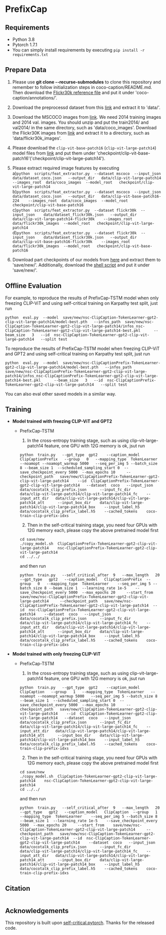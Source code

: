 # PrefixCap
## Requirements
- Python 3.8
- Pytorch 1.7.1
- You can simply install requirements by executing ```pip install -r requirements.txt```


## Prepare Data
1. Please use **git clone --recurse-submodules** to clone this repository and remember to follow initialization steps in coco-caption/README.md. Then download the [Flickr30k reference file](https://mailhfuteducn-my.sharepoint.com/:u:/g/personal/ye_zhou_mail_hfut_edu_cn/EdS09HVkYUlIoj9Al65kUtsBOVeYM9wsb3OJHitiBnnGGA?e=TljNdU) and put it under 'coco-caption/annotations/'.
2. Download the preprocessd dataset from this [link](https://mailhfuteducn-my.sharepoint.com/:u:/g/personal/ye_zhou_mail_hfut_edu_cn/ERMYZRiY-_NMpOzDRwX9f4oBMfCZOrtCA1vwh-MAVaxQjw?e=woB7hu) and extract it to 'data/'.
3. Download the MSCOCO images from [link](https://cocodataset.org/#download). We need 2014 training images and 2014 val. images. You should unzip and put the train2014/ and val2014/ in the same directory, such as 'data/coco_images'.  Download the Flickr30K images from [link](http://shannon.cs.illinois.edu/DenotationGraph/) and extract it to a directory, such as  'data/flickr30k_images'.
4. Please download the `clip-vit-base-patch16` (`clip-vit-large-patch14`) model files from [link](https://huggingface.co/openai) and put them under 'checkpoint/clip-vit-base-patch16'('checkpoint/clip-vit-large-patch14').
5. Please extract required image features by executing      
   a)```python  scripts/feat_extractor.py  --dataset mscoco  --input_json    data/dataset_coco.json   --output_dir   data/clip-vit-large-patch14    --images_root  data/coco_images  --model_root   checkpoint/clip-vit-large-patch14```         
   b)```python  scripts/feat_extractor.py  --dataset mscoco  --input_json    data/dataset_coco.json   --output_dir   data/clip-vit-base-patch16-224    --images_root  data/coco_images  --model_root   checkpoint/clip-vit-base-patch16```        
   c)```python  scripts/feat_extractor.py  --dataset flickr30k  --input_json    data/dataset_flickr30k.json   --output_dir   data/clip-vit-large-patch14-flickr30k    --images_root  data/flickr30k_images  --model_root   checkpoint/clip-vit-large-patch14```                
   d)```python  scripts/feat_extractor.py  --dataset flickr30k  --input_json    data/dataset_flickr30k.json   --output_dir   data/clip-vit-base-patch16-flickr30k    --images_root  data/flickr30k_images  --model_root   checkpoint/clip-vit-base-patch16```  

7. Download part checkpoints of our models from [here]() and extract them to 'save/new/'. Additionally, download the [shell script](https://mailhfuteducn-my.sharepoint.com/:u:/g/personal/ye_zhou_mail_hfut_edu_cn/ETbNUbIfs2pFh5kqwUuY59QBrT4Poq8z-FRXDrRkQQe9pg?e=INwm7l) and put it under 'save/new/'.

## Offline Evaluation
For example, to reproduce the results of PrefixCap-TSTM model when only freezing CLIP-ViT and using self-critical training on Karpathy test split, just run

```
python  eval.py  --model  save/new/nsc-ClipCaption-TokenLearner-gpt2-clip-vit-large-patch14/model-best.pth   --infos_path  save/new/nsc-ClipCaption-TokenLearner-gpt2-clip-vit-large-patch14/infos_nsc-ClipCaption-TokenLearner-gpt2-clip-vit-large-patch14-best.pkl      --beam_size   3   --id  nsc-ClipCaption-TokenLearner-gpt2-clip-vit-large-patch14   --split test
```
To reproduce the results of PrefixCap-TSTM model when freezing CLIP-ViT and GPT2 and using self-critical training on Karpathy test split, just run
```
python  eval.py  --model  save/new/nsc-ClipCaptionPrefix-TokenLearner-gpt2-clip-vit-large-patch14/model-best.pth   --infos_path  save/new/nsc-ClipCaptionPrefix-TokenLearner-gpt2-clip-vit-large-patch14/infos_nsc-ClipCaptionPrefix-TokenLearner-gpt2-clip-vit-large-patch14-best.pkl      --beam_size   3   --id  nsc-ClipCaptionPrefix-TokenLearner-gpt2-clip-vit-large-patch14   --split test
```

You can also eval other saved models in a similar way.

## Training
   - **Model trained with freezing CLIP-ViT and GPT2**
      - PrefixCap-TSTM
         1.  In the cross-entropy  training stage, such as using clip-vit-large-patch14 feature, one GPU with 12G memory is ok,  jsut run 
         ```
         python  train.py   --gpt_type  gpt2    --caption_model   ClipCaptionPrefix   --group   0   --mapping_type  TokenLearner   --noamopt --noamopt_warmup 5000   --seq_per_img 5 --batch_size 8 --beam_size 1  --scheduled_sampling_start 0  --save_checkpoint_every 5000  --max_epochs 10     --checkpoint_path   save/new/ClipCaptionPrefix-TokenLearner-gpt2-clip-vit-large-patch14    --id  ClipCaptionPrefix-TokenLearner-gpt2-clip-vit-large-patch14   --dataset  coco   --input_json  data/cocotalk_clip_prefix.json      --input_fc_dir    data/clip-vit-large-patch14/clip-vit-large-patch14_fc    --input_att_dir   data/clip-vit-large-patch14/clip-vit-large-patch14_att      --input_box_dir    data/clip-vit-large-patch14/clip-vit-large-patch14_box    --input_label_h5    data/cocotalk_clip_prefix_label.h5    --cached_tokens    coco-train-clip-prefix-idxs
         ```
         2. Then in the self-critical training stage, you need four GPUs with 12G memory each, please copy the above pretrained model first

         ```
         cd save/new
         ./copy_model.sh  ClipCaptionPrefix-TokenLearner-gpt2-clip-vit-large-patch14    nsc-ClipCaptionPrefix-TokenLearner-gpt2-clip-vit-large-patch14
         cd ../../
         ``` 
         and then run
         ```
         python  train.py   --self_critical_after  9   --max_length   20   --gpt_type   gpt2   --caption_model   ClipCaptionPrefix  --group   0   --mapping_type  TokenLearner    --seq_per_img 5 --batch_size 8 --beam_size 1  --learning_rate 1e-5    --save_checkpoint_every 5000  --max_epochs 20     --start_from    save/new/nsc-ClipCaptionPrefix-TokenLearner-gpt2-clip-vit-large-patch14     --checkpoint_path   save/new/nsc-ClipCaptionPrefix-TokenLearner-gpt2-clip-vit-large-patch14  --id  nsc-ClipCaptionPrefix-TokenLearner-gpt2-clip-vit-large-patch14    --dataset  coco   --input_json  data/cocotalk_clip_prefix.json      --input_fc_dir    data/clip-vit-large-patch14/clip-vit-large-patch14_fc    --input_att_dir   data/clip-vit-large-patch14/clip-vit-large-patch14_att      --input_box_dir    data/clip-vit-large-patch14/clip-vit-large-patch14_box    --input_label_h5    data/cocotalk_clip_prefix_label.h5    --cached_tokens    coco-train-clip-prefix-idxs
         ```
   - **Model trained with only freezing CLIP-ViT**
      - PrefixCap-TSTM
         1.  In the cross-entropy  training stage, such as using clip-vit-large-patch14 feature, one GPU with 12G memory is ok,  jsut run 
         ```
         python  train.py   --gpt_type  gpt2    --caption_model   ClipCaption   --group   1   --mapping_type  TokenLearner   --noamopt --noamopt_warmup 5000   --seq_per_img 5 --batch_size 8 --beam_size 1  --scheduled_sampling_start 0  --save_checkpoint_every 5000  --max_epochs 10     --checkpoint_path   save/new/ClipCaption-TokenLearner-gpt2-clip-vit-large-patch14    --id  ClipCaption-TokenLearner-gpt2-clip-vit-large-patch14   --dataset  coco   --input_json  data/cocotalk_clip_prefix.json      --input_fc_dir    data/clip-vit-large-patch14/clip-vit-large-patch14_fc    --input_att_dir   data/clip-vit-large-patch14/clip-vit-large-patch14_att      --input_box_dir    data/clip-vit-large-patch14/clip-vit-large-patch14_box    --input_label_h5    data/cocotalk_clip_prefix_label.h5    --cached_tokens    coco-train-clip-prefix-idxs
         ```
         2. Then in the self-critical training stage, you need four GPUs with 12G memory each, please copy the above pretrained model first

         ```
         cd save/new
         ./copy_model.sh  ClipCaption-TokenLearner-gpt2-clip-vit-large-patch14    nsc-ClipCaption-TokenLearner-gpt2-clip-vit-large-patch14
         cd ../../
         ``` 
         and then run
         ```
         python  train.py   --self_critical_after  9   --max_length   20   --gpt_type   gpt2   --caption_model   ClipCaption  --group   1   --mapping_type  TokenLearner    --seq_per_img 5 --batch_size 8 --beam_size 1  --learning_rate 1e-5    --save_checkpoint_every 5000  --max_epochs 20     --start_from    save/new/nsc-ClipCaption-TokenLearner-gpt2-clip-vit-large-patch14     --checkpoint_path   save/new/nsc-ClipCaption-TokenLearner-gpt2-clip-vit-large-patch14  --id  nsc-ClipCaption-TokenLearner-gpt2-clip-vit-large-patch14    --dataset  coco   --input_json  data/cocotalk_clip_prefix.json      --input_fc_dir    data/clip-vit-large-patch14/clip-vit-large-patch14_fc    --input_att_dir   data/clip-vit-large-patch14/clip-vit-large-patch14_att      --input_box_dir    data/clip-vit-large-patch14/clip-vit-large-patch14_box    --input_label_h5    data/cocotalk_clip_prefix_label.h5    --cached_tokens    coco-train-clip-prefix-idxs
         ```
## Citation

```

```

## Acknowledgements
This repository is built upon [self-critical.pytorch](https://github.com/ruotianluo/self-critical.pytorch). Thanks for the released  code.
